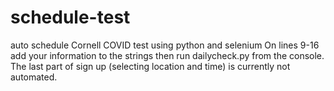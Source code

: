 # schedule-test
auto schedule Cornell COVID test using python and selenium
On lines 9-16 add your information to the strings then run dailycheck.py from the console.
The last part of sign up (selecting location and time) is currently not automated. 
